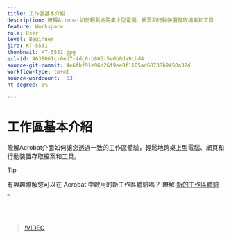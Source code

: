 ```yaml
---
title: 工作區基本介紹
description: 瞭解Acrobat如何輕鬆地跨桌上型電腦、網頁和行動裝置存取檔案和工具
feature: Workspace
role: User
level: Beginner
jira: KT-5531
thumbnail: KT-5531.jpg
exl-id: 4638061c-6ed7-4dc0-b865-5e0b8da9cbd4
source-git-commit: 4e6fbf91e96d26f9ee8f1105ad68738b9450a32d
workflow-type: tm+mt
source-wordcount: '63'
ht-degree: 6%

---
```


# 工作區基本介紹

瞭解Acrobat介面如何讓您透過一致的工作區體驗，輕鬆地跨桌上型電腦、網頁和行動裝置存取檔案和工具。

>[!TIP]
>
>有興趣瞭解您可以在 Acrobat 中啟用的新工作區體驗嗎？ 瞭解 [ 新的工作區體驗 ](new-workspace.md) 。

<br> 

>[!VIDEO](https://video.tv.adobe.com/v/337971?quality=12&learn=on&hidetitle=true)

